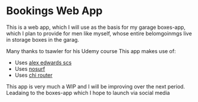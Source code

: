 # Bookings Web App

This is a web app, which I will use as the basis for my garage boxes-app, which I plan to provide for men like myself, whose entire belomgoinmgs live in storage boxes in the garag.


Many thanks to tsawler for his Udemy course
This app makes use of:



- Uses [alex edwards scs](github.com/alexedwards/scs/V2)
- Uses [nosurf](github.com/justinas/nosurf)
- Uses [chi router](github.com/go-chi/chi)

This app is very much a WIP and I will be improving over the next period.  Leadaing to the boxes-app which I hope to launch via social media

